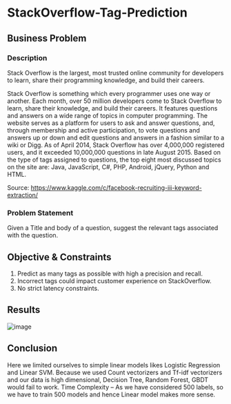 # StackOverflow-Tag-Prediction
## Business Problem
### Description
Stack Overflow is the largest, most trusted online community for developers to learn, share their programming knowledge, and build their careers.

Stack Overflow is something which every programmer uses one way or another. Each month, over 50 million developers come to Stack Overflow to learn, share their knowledge, and build their careers. It features questions and answers on a wide range of topics in computer programming. The website serves as a platform for users to ask and answer questions, and, through membership and active participation, to vote questions and answers up or down and edit questions and answers in a fashion similar to a wiki or Digg. As of April 2014, Stack Overflow has over 4,000,000 registered users, and it exceeded 10,000,000 questions in late August 2015. Based on the type of tags assigned to questions, the top eight most discussed topics on the site are: Java, JavaScript, C#, PHP, Android, jQuery, Python and HTML.

Source: https://www.kaggle.com/c/facebook-recruiting-iii-keyword-extraction/
### Problem Statement
Given a Title and body of a question, suggest the relevant tags associated with the question.
## Objective & Constraints
1.	Predict as many tags as possible with high a precision and recall.
2.	Incorrect tags could impact customer experience on StackOverflow.
3.	No strict latency constraints.

## Results
 ![image](https://github.com/vermaanuj15/StackOverflow-Tag-Prediction/assets/72166368/284e1acf-2f41-4b39-b960-2b03dd358c6e)

## Conclusion
Here we limited ourselves to simple linear models likes Logistic Regression and Linear SVM. Because we used Count vectorizers and Tf-idf vectorizers and our data is high dimensional, Decision Tree, Random Forest, GBDT would fail to work.
Time Complexity – As we have considered 500 labels, so we have to train 500 models and hence Linear model makes more sense.
